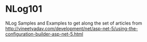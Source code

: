 # NLog101
NLog Samples and Examples to get along the set of articles from http://vineetyadav.com/development/net/asp-net-5/using-the-configuration-builder-asp-net-5.html
